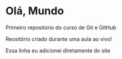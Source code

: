 # Olá, Mundo
 Primeiro  repositório do curso de Git e GitHub

Reositório criado durante uma aula ao vivo!

Essa linha eu adicionei diretamente do site
